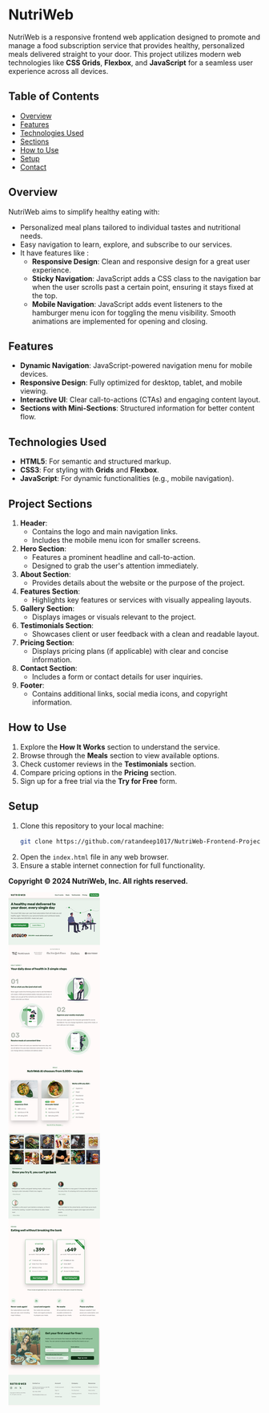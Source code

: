# NutriWeb  
NutriWeb is a responsive frontend web application designed to promote and manage a food subscription service that provides healthy, personalized meals delivered straight to your door. This project utilizes modern web technologies like **CSS Grids**, **Flexbox**, and **JavaScript** for a seamless user experience across all devices.  

## Table of Contents  
- [Overview](#overview)  
- [Features](#features)  
- [Technologies Used](#technologies-used)  
- [Sections](#sections)  
- [How to Use](#how-to-use)  
- [Setup](#setup)  
- [Contact](#contact)  
## Overview  
NutriWeb aims to simplify healthy eating with:  
- Personalized meal plans tailored to individual tastes and nutritional needs.  
- Easy navigation to learn, explore, and subscribe to our services.  
- It have features like :
	- **Responsive Design**: Clean and responsive design for a great user experience.
	- **Sticky Navigation**: JavaScript adds a CSS class to the navigation bar when the user scrolls past a certain point, ensuring it stays fixed at the top.  
	- **Mobile Navigation**: JavaScript adds event listeners to the hamburger menu icon for toggling the menu visibility. Smooth animations are implemented for opening and closing.  
## Features  
- **Dynamic Navigation**: JavaScript-powered navigation menu for mobile devices.  
- **Responsive Design**: Fully optimized for desktop, tablet, and mobile viewing.  
- **Interactive UI**: Clear call-to-actions (CTAs) and engaging content layout.  
- **Sections with Mini-Sections**: Structured information for better content flow.  
## Technologies Used  
- **HTML5**: For semantic and structured markup.  
- **CSS3**: For styling with **Grids** and **Flexbox**.  
- **JavaScript**: For dynamic functionalities (e.g., mobile navigation).  
## Project Sections  
1. **Header**:  
   - Contains the logo and main navigation links.  
   - Includes the mobile menu icon for smaller screens.  
2. **Hero Section**:  
   - Features a prominent headline and call-to-action.  
   - Designed to grab the user's attention immediately.  
3. **About Section**:  
   - Provides details about the website or the purpose of the project.  
4. **Features Section**:  
   - Highlights key features or services with visually appealing layouts.  
5. **Gallery Section**:  
   - Displays images or visuals relevant to the project.  
6. **Testimonials Section**:  
   - Showcases client or user feedback with a clean and readable layout.  
7. **Pricing Section**:  
   - Displays pricing plans (if applicable) with clear and concise information.  
8. **Contact Section**:  
   - Includes a form or contact details for user inquiries.  
9. **Footer**:  
   - Contains additional links, social media icons, and copyright information.  

## How to Use  
1. Explore the **How It Works** section to understand the service.  
2. Browse through the **Meals** section to view available options.  
3. Check customer reviews in the **Testimonials** section.  
4. Compare pricing options in the **Pricing** section.  
5. Sign up for a free trial via the **Try for Free** form.  

## Setup  
1. Clone this repository to your local machine:  
   ```bash  
   git clone https://github.com/ratandeep1017/NutriWeb-Frontend-Project.git
   ```  
2. Open the `index.html` file in any web browser.  
3. Ensure a stable internet connection for full functionality.  

**Copyright © 2024 NutriWeb, Inc. All rights reserved.**  


![Preview](img/preview.png)


